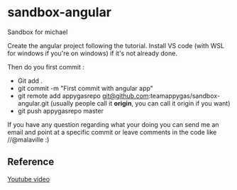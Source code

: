 # sandbox-angular
Sandbox for michael 

Create the angular project following the tutorial.
Install VS code (with WSL for windows if you're on windows)  if it's not already done.

Then do you first commit :

- Git add .
- git commit -m "First commit with angular app"
- git remote add appygasrepo git@github.com:teamappygas/sandbox-angular.git (usually people call it **origin**, you can call it origin if you want)
- git push appygasrepo master

If you have any question regarding what your doing you can send me an email and point at a specific commit or leave comments in the code like //@malaville :)

## Reference

[Youtube video](youtube.com/watch?v=Fdf5aTYRW0E&ab_channel=TraversyMedia)
